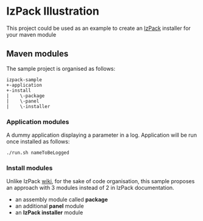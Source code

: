 # IzPack Illustration

This project could be used as an example to create an [IzPack](http://izpack.org/) installer for your maven module

## Maven modules
The sample project is organised as follows:

    izpack-sample
    +-application
    +-install
    |    \-package
    |    \-panel
    |    \-installer

### Application modules
A dummy application displaying a parameter in a log.
Application will be run once installed as follows:

`./run.sh nameToBeLogged`

### Install modules
Unlike IzPack [wiki](http://docs.codehaus.org/display/IZPACK/Compiling+Using+Maven), for the sake of code organisation, this sample proposes an approach with 3 modules instead of 2 in IzPack documentation.

* an assembly module called __package__
* an additional __panel__ module
* an __IzPack installer__ module